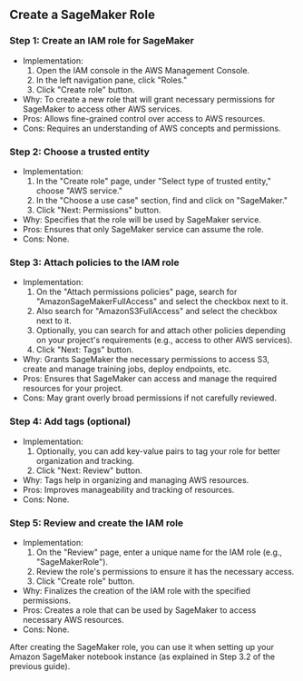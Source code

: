 ## Create a SageMaker Role

### Step 1: Create an IAM role for SageMaker

- Implementation:
  1. Open the IAM console in the AWS Management Console.
  2. In the left navigation pane, click "Roles."
  3. Click "Create role" button.
- Why: To create a new role that will grant necessary permissions for SageMaker to access other AWS services.
- Pros: Allows fine-grained control over access to AWS resources.
- Cons: Requires an understanding of AWS concepts and permissions.

### Step 2: Choose a trusted entity

- Implementation:
  1. In the "Create role" page, under "Select type of trusted entity," choose "AWS service."
  2. In the "Choose a use case" section, find and click on "SageMaker."
  3. Click "Next: Permissions" button.
- Why: Specifies that the role will be used by SageMaker service.
- Pros: Ensures that only SageMaker service can assume the role.
- Cons: None.

### Step 3: Attach policies to the IAM role

- Implementation:
  1. On the "Attach permissions policies" page, search for "AmazonSageMakerFullAccess" and select the checkbox next to it.
  2. Also search for "AmazonS3FullAccess" and select the checkbox next to it.
  3. Optionally, you can search for and attach other policies depending on your project's requirements (e.g., access to other AWS services).
  4. Click "Next: Tags" button.
- Why: Grants SageMaker the necessary permissions to access S3, create and manage training jobs, deploy endpoints, etc.
- Pros: Ensures that SageMaker can access and manage the required resources for your project.
- Cons: May grant overly broad permissions if not carefully reviewed.

### Step 4: Add tags (optional)

- Implementation:
  1. Optionally, you can add key-value pairs to tag your role for better organization and tracking.
  2. Click "Next: Review" button.
- Why: Tags help in organizing and managing AWS resources.
- Pros: Improves manageability and tracking of resources.
- Cons: None.

### Step 5: Review and create the IAM role

- Implementation:
  1. On the "Review" page, enter a unique name for the IAM role (e.g., "SageMakerRole").
  2. Review the role's permissions to ensure it has the necessary access.
  3. Click "Create role" button.
- Why: Finalizes the creation of the IAM role with the specified permissions.
- Pros: Creates a role that can be used by SageMaker to access necessary AWS resources.
- Cons: None.

After creating the SageMaker role, you can use it when setting up your Amazon SageMaker notebook instance (as explained in Step 3.2 of the previous guide).
